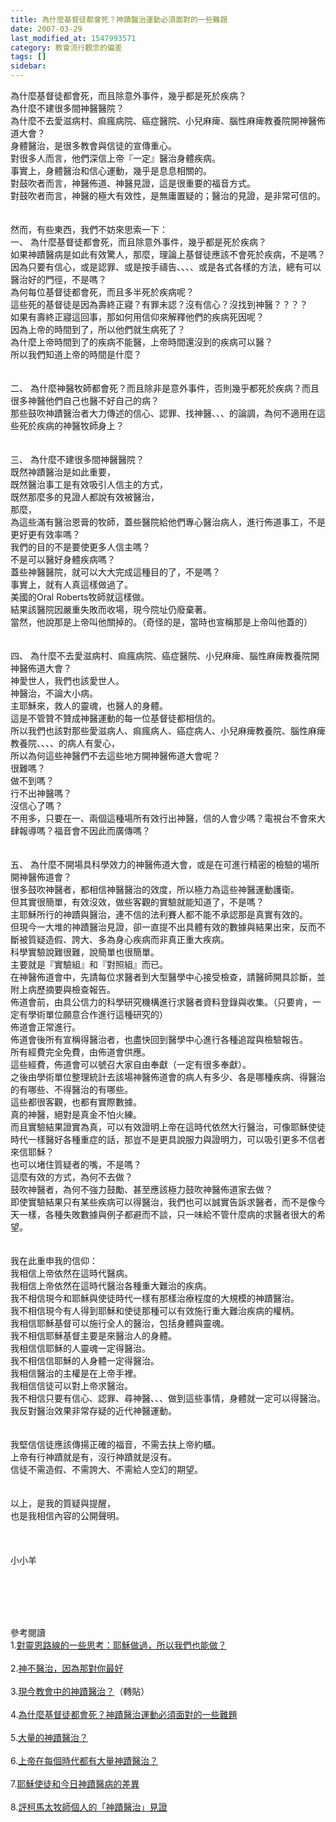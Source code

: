 ```yaml
---
title: 為什麼基督徒都會死？神蹟醫治運動必須面對的一些難題
date: 2007-03-29
last_modified_at: 1547993571
category: 教會流行觀念的偏差
tags: []
sidebar: 
---
```


<p>為什麼基督徒都會死，而且除意外事件，幾乎都是死於疾病？<br/>為什麼不建很多間神醫醫院？<br/>為什麼不去愛滋病村、痲瘋病院、癌症醫院、小兒麻痺、腦性麻痺教養院開神醫佈道大會？<br/><!--more-->身體醫治，是很多教會與信徒的宣傳重心。<br/>對很多人而言，他們深信上帝『一定』醫治身體疾病。<br/>事實上，身體醫治和信心運動，幾乎是息息相關的。<br/>對鼓吹者而言，神醫佈道、神醫見證，這是很重要的福音方式。<br/>對鼓吹者而言，神醫的極大有效性，是無庸置疑的；醫治的見證，是非常可信的。<br/><br/><br/>然而，有些東西，我們不妨來思索一下：<br/>一、	為什麼基督徒都會死，而且除意外事件，幾乎都是死於疾病？<br/>如果神蹟醫病是如此有效驚人，那麼，理論上基督徒應該不會死於疾病，不是嗎？<br/>因為只要有信心，或是認罪、或是按手禱告、、、、或是各式各樣的方法，總有可以醫治好的門徑，不是嗎？<br/>為何每位基督徒都會死，而且多半死於疾病呢？<br/>這些死的基督徒是因為壽終正寢？有罪未認？沒有信心？沒找到神醫？？？？<br/>如果有壽終正寢這回事，那如何用信仰來解釋他們的疾病死因呢？<br/>因為上帝的時間到了，所以他們就生病死了？<br/>為什麼上帝時間到了的疾病不能醫，上帝時間還沒到的疾病可以醫？<br/>所以我們知道上帝的時間是什麼？<br/><br/><br/>二、	為什麼神醫牧師都會死？而且除非是意外事件，否則幾乎都死於疾病？而且很多神醫他們自己也醫不好自己的病？<br/>那些鼓吹神蹟醫治者大力傳述的信心、認罪、找神醫、、、的論調，為何不適用在這些死於疾病的神醫牧師身上？<br/><br/><br/>三、	為什麼不建很多間神醫醫院？<br/>既然神蹟醫治是如此重要，<br/>既然醫治事工是有效吸引人信主的方式，<br/>既然那麼多的見證人都說有效被醫治，<br/>那麼，<br/>為這些滿有醫治恩膏的牧師，蓋些醫院給他們專心醫治病人，進行佈道事工，不是更好更有效率嗎？<br/>我們的目的不是要使更多人信主嗎？<br/>不是可以醫好身體疾病嗎？<br/>蓋些神醫醫院，就可以大大完成這種目的了，不是嗎？<br/>事實上，就有人真這樣做過了。<br/>美國的Oral Roberts牧師就這樣做。<br/>結果該醫院因嚴重失敗而收場，現今院址仍廢棄著。<br/>當然，他說那是上帝叫他關掉的。（奇怪的是，當時也宣稱那是上帝叫他蓋的）<br/><br/><br/>四、	為什麼不去愛滋病村、痲瘋病院、癌症醫院、小兒麻痺、腦性麻痺教養院開神醫佈道大會？<br/>神愛世人，我們也該愛世人。<br/>神醫治，不論大小病。<br/>主耶穌來，救人的靈魂，也醫人的身體。<br/>這是不管贊不贊成神醫運動的每一位基督徒都相信的。<br/>所以我們也該對那些愛滋病人、痲瘋病人、癌症病人、小兒麻痺教養院、腦性麻痺教養院、、、、的病人有愛心，<br/>所以為何這些神醫們不去這些地方開神醫佈道大會呢？<br/>很難嗎？<br/>做不到嗎？<br/>行不出神醫嗎？<br/>沒信心了嗎？<br/>不用多，只要在一、兩個這種場所有效行出神醫，信的人會少嗎？電視台不會來大肆報導嗎？福音會不因此而廣傳嗎？<br/><br/><br/>五、	為什麼不開場具科學效力的神醫佈道大會，或是在可進行精密的檢驗的場所開神醫佈道會？<br/>很多鼓吹神醫者，都相信神醫醫治的效度，所以極力為這些神醫運動護衛。<br/>但其實很簡單，有效沒效，做些客觀的實驗就能知道了，不是嗎？<br/>主耶穌所行的神蹟與醫治，連不信的法利賽人都不能不承認那是真實有效的。<br/>但現今一大堆的神蹟醫治見證，卻一直提不出具體有效的數據與結果出來，反而不斷被質疑造假、誇大、多為身心疾病而非真正重大疾病。<br/>科學實驗說難很難，說簡單也很簡單。<br/>主要就是『實驗組』和『對照組』而已。<br/>在神醫佈道會中，先請每位求醫者到大型醫學中心接受檢查，請醫師開具診斷，並附上病歷摘要與檢查報告。<br/>佈道會前，由具公信力的科學研究機構進行求醫者資料登錄與收集。（只要肯，一定有學術單位願意合作進行這種研究的）<br/>佈道會正常進行。<br/>佈道會後所有宣稱得醫治者，也盡快回到醫學中心進行各種追蹤與檢驗報告。<br/>所有經費完全免費，由佈道會供應。<br/>這些經費，佈道會可以號召大家自由奉獻（一定有很多奉獻）。<br/>之後由學術單位整理統計去該場神醫佈道會的病人有多少、各是哪種疾病、得醫治的有哪些、不得醫治的有哪些。<br/>這些都很客觀，也都有實際數據。<br/>真的神醫，絕對是真金不怕火練。<br/>而且實驗結果證實為真，可以有效證明上帝在這時代依然大行醫治，可像耶穌使徒時代一樣醫好各種重症的話，那豈不是更具說服力與證明力，可以吸引更多不信者來信耶穌？<br/>也可以堵住質疑者的嘴，不是嗎？<br/>這麼有效的方式，為何不去做？<br/>鼓吹神醫者，為何不強力鼓勵、甚至應該極力鼓吹神醫佈道家去做？<br/>即使實驗結果只有某些疾病可以得醫治，我們也可以誠實告訴求醫者，而不是像今天一樣，各種失敗數據與例子都避而不談，只一味給不管什麼病的求醫者很大的希望。<br/><br/><br/>我在此重申我的信仰：<br/>我相信上帝依然在這時代醫病。<br/>我相信上帝依然在這時代醫治各種重大難治的疾病。<br/>我不相信現今和耶穌與使徒時代一樣有那樣治療程度的大規模的神蹟醫治。<br/>我不相信現今有人得到耶穌和使徒那種可以有效施行重大難治疾病的權柄。<br/>我相信耶穌基督可以施行全人的醫治，包括身體與靈魂。<br/>我不相信耶穌基督主要是來醫治人的身體。<br/>我相信信耶穌的人靈魂一定得醫治。<br/>我不相信信耶穌的人身體一定得醫治。<br/>我相信醫治的主權是在上帝手裡。<br/>我相信信徒可以對上帝求醫治。<br/>我不相信只要有信心、認罪、尋神醫、、、做到這些事情，身體就一定可以得醫治。<br/>我反對醫治效果非常存疑的近代神醫運動。<br/><br/><br/>我堅信信徒應該傳揚正確的福音，不需去扶上帝約櫃。<br/>上帝有行神蹟就是有，沒行神蹟就是沒有。<br/>信徒不需造假、不需誇大、不需給人空幻的期望。<br/><br/><br/>以上，是我的質疑與提醒，<br/>也是我相信內容的公開聲明。<br/><br/><br/><br/>小小羊<br/></p><p> </p><br/><br/><br/>參考閱讀<br/>1.<a href="/posts/269191628" target="_blank">對靈恩路線的一些思考：耶穌做過，所以我們也能做？</a> <br/><br/>2.<a href="/posts/269192600" target="_blank">神不醫治，因為那對你最好</a><br/><br/> 3.<a href="/posts/269192572" target="_blank">現今教會中的神蹟醫治？</a>（轉貼） <br/><br/>4.<a href="/posts/269192604" target="_blank">為什麼基督徒都會死？神蹟醫治運動必須面對的一些難題</a> <br/><br/>5.<a href="/posts/269192620" target="_blank">大量的神蹟醫治？</a> <br/><br/>6.<a href="/posts/269192624" target="_blank">上帝在每個時代都有大量神蹟醫治？</a><br/><br/>7.<a href="/posts/269192632" target="_blank">耶穌使徒和今日神蹟醫病的差異</a><br/><br/>8.<a href="/posts/269192732" target="_blank">評柯馬太牧師個人的「神蹟醫治」見證</a> 